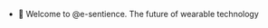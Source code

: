 - 👋 Welcome to @e-sentience. The future of wearable technology

<!---
e-sentience/e-sentience is a ✨ special ✨ repository because its `README.md` (this file) appears on your GitHub profile.
You can click the Preview link to take a look at your changes.
--->
